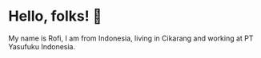 # Hello, folks! :wave:

My name is Rofi, I am from Indonesia, living in Cikarang and working at PT Yasufuku Indonesia.
